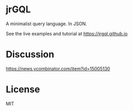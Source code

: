 # jrGQL

A minimalist query language. In JSON.

See the live examples and tutorial at https://jrgql.github.io

# Discussion

https://news.ycombinator.com/item?id=15005130

# License

MIT

